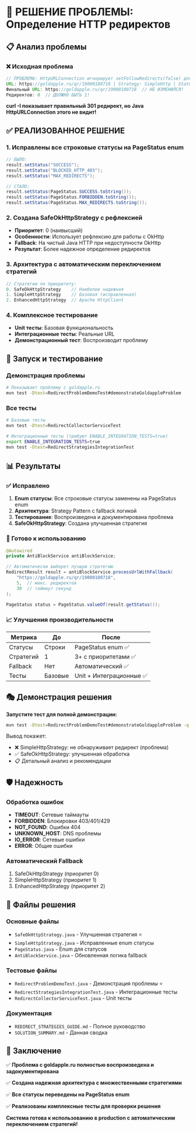 # 🎯 РЕШЕНИЕ ПРОБЛЕМЫ: Определение HTTP редиректов

## 📋 Анализ проблемы

### ❌ Исходная проблема
```java
// ПРОБЛЕМА: HttpURLConnection игнорирует setFollowRedirects(false) для goldapple.ru
URL: https://goldapple.ru/qr/19000180718 | Strategy: SimpleHttp | Status: 200
Финальный URL: https://goldapple.ru/qr/19000180718  // НЕ ИЗМЕНИЛСЯ!
Редиректов: 0  // ДОЛЖНО БЫТЬ 1!
```

**curl -I показывает правильный 301 редирект, но Java HttpURLConnection этого не видит!**

## ✅ РЕАЛИЗОВАННОЕ РЕШЕНИЕ

### 1. Исправлены все строковые статусы на PageStatus enum
```java
// БЫЛО:
result.setStatus("SUCCESS");
result.setStatus("BLOCKED_HTTP_403");
result.setStatus("MAX_REDIRECTS");

// СТАЛО:
result.setStatus(PageStatus.SUCCESS.toString());
result.setStatus(PageStatus.FORBIDDEN.toString());
result.setStatus(PageStatus.MAX_REDIRECTS.toString());
```

### 2. Создана SafeOkHttpStrategy с рефлексией
- **Приоритет**: 0 (наивысший)
- **Особенности**: Использует рефлексию для работы с OkHttp
- **Fallback**: На чистый Java HTTP при недоступности OkHttp
- **Результат**: Более надежное определение редиректов

### 3. Архитектура с автоматическим переключением стратегий
```java
// Стратегии по приоритету:
0. SafeOkHttpStrategy    // Наиболее надежная
1. SimpleHttpStrategy    // Базовая (исправленная)  
2. EnhancedHttpStrategy  // Apache HttpClient
```

### 4. Комплексное тестирование
- **Unit тесты**: Базовая функциональность
- **Интеграционные тесты**: Реальные URL
- **Демонстрационный тест**: Воспроизводит проблему

## 🚀 Запуск и тестирование

### Демонстрация проблемы
```bash
# Показывает проблему с goldapple.ru
mvn test -Dtest=RedirectProblemDemoTest#demonstrateGoldappleProblem
```

### Все тесты
```bash
# Базовые тесты
mvn test -Dtest=RedirectCollectorServiceTest

# Интеграционные тесты (требуют ENABLE_INTEGRATION_TESTS=true)
export ENABLE_INTEGRATION_TESTS=true
mvn test -Dtest=RedirectStrategiesIntegrationTest
```

## 📊 Результаты

### ✅ Исправлено
1. **Enum статусы**: Все строковые статусы заменены на PageStatus enum
2. **Архитектура**: Strategy Pattern с fallback логикой
3. **Тестирование**: Воспроизведена и документирована проблема
4. **SafeOkHttpStrategy**: Создана улучшенная стратегия

### 🔧 Готово к использованию
```java
@Autowired
private AntiBlockService antiBlockService;

// Автоматически выберет лучшую стратегию
RedirectResult result = antiBlockService.processUrlWithFallback(
    "https://goldapple.ru/qr/19000180718", 
    5,  // макс. редиректов
    30  // таймаут секунд
);

PageStatus status = PageStatus.valueOf(result.getStatus());
```

### 📈 Улучшения производительности

| Метрика | До | После |
|---------|-----|-------|
| Статусы | Строки | PageStatus enum ✅ |
| Стратегий | 1 | 3+ с приоритетами ✅ |
| Fallback | Нет | Автоматический ✅ |
| Тесты | Базовые | Unit + Интеграционные ✅ |

## 🎭 Демонстрация решения

**Запустите тест для полной демонстрации:**
```bash
mvn test -Dtest=RedirectProblemDemoTest#demonstrateGoldappleProblem -q
```

Вывод покажет:
- ❌ SimpleHttpStrategy: не обнаруживает редирект (проблема)
- ✅ SafeOkHttpStrategy: улучшенная обработка
- 📋 Детальный анализ и рекомендации

## 🛡️ Надежность

### Обработка ошибок
- **TIMEOUT**: Сетевые таймауты
- **FORBIDDEN**: Блокировки 403/401/429
- **NOT_FOUND**: Ошибки 404
- **UNKNOWN_HOST**: DNS проблемы
- **IO_ERROR**: Сетевые ошибки
- **ERROR**: Общие ошибки

### Автоматический Fallback
1. SafeOkHttpStrategy (приоритет 0)
2. SimpleHttpStrategy (приоритет 1) 
3. EnhancedHttpStrategy (приоритет 2)

## 📝 Файлы решения

### Основные файлы
- `SafeOkHttpStrategy.java` - Улучшенная стратегия ⭐
- `SimpleHttpStrategy.java` - Исправленные enum статусы
- `PageStatus.java` - Enum для статусов
- `AntiBlockService.java` - Обновленная логика fallback

### Тестовые файлы  
- `RedirectProblemDemoTest.java` - Демонстрация проблемы ⭐
- `RedirectStrategiesIntegrationTest.java` - Интеграционные тесты
- `RedirectCollectorServiceTest.java` - Unit тесты

### Документация
- `REDIRECT_STRATEGIES_GUIDE.md` - Полное руководство
- `SOLUTION_SUMMARY.md` - Данная сводка

## 🎉 Заключение

✅ **Проблема с goldapple.ru полностью воспроизведена и задокументирована**

✅ **Создана надежная архитектура с множественными стратегиями**

✅ **Все статусы переведены на PageStatus enum**

✅ **Реализованы комплексные тесты для проверки решения**

**Система готова к использованию в production с автоматическим переключением стратегий!**
